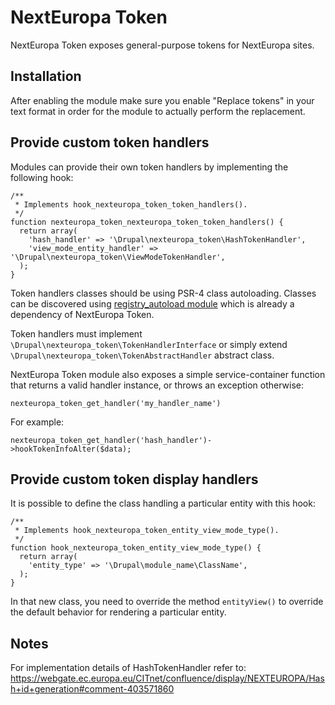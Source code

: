 NextEuropa Token
================

NextEuropa Token exposes general-purpose tokens for NextEuropa sites. 

Installation
------------

After enabling the module make sure you enable "Replace tokens" in your text format
in order for the module to actually perform the replacement.

Provide custom token handlers 
-----------------------------

Modules can provide their own token handlers by implementing the following hook: 

```
/**
 * Implements hook_nexteuropa_token_token_handlers().
 */
function nexteuropa_token_nexteuropa_token_token_handlers() {
  return array(
    'hash_handler' => '\Drupal\nexteuropa_token\HashTokenHandler',
    'view_mode_entity_handler' => '\Drupal\nexteuropa_token\ViewModeTokenHandler',
  );
}
```

Token handlers classes should be using PSR-4 class autoloading. Classes can be
discovered using [registry_autoload module](https://www.drupal.org/project/registry_autoload)
which is already a dependency of NextEuropa Token. 

Token handlers must implement ```\Drupal\nexteuropa_token\TokenHandlerInterface```
or simply extend ```\Drupal\nexteuropa_token\TokenAbstractHandler``` abstract class.

NextEuropa Token module also exposes a simple service-container function that
returns a valid handler instance, or throws an exception otherwise:

```
nexteuropa_token_get_handler('my_handler_name')
```

For example:

```
nexteuropa_token_get_handler('hash_handler')->hookTokenInfoAlter($data);
```

Provide custom token display handlers 
-------------------------------------

It is possible to define the class handling a particular entity with this hook:

```
/**
 * Implements hook_nexteuropa_token_entity_view_mode_type().
 */
function hook_nexteuropa_token_entity_view_mode_type() {
  return array(
    'entity_type' => '\Drupal\module_name\ClassName',
  );
}
```

In that new class, you need to override the method `entityView()` to override
the default behavior for rendering a particular entity.


Notes
-----

For implementation details of HashTokenHandler refer to:
https://webgate.ec.europa.eu/CITnet/confluence/display/NEXTEUROPA/Hash+id+generation#comment-403571860
